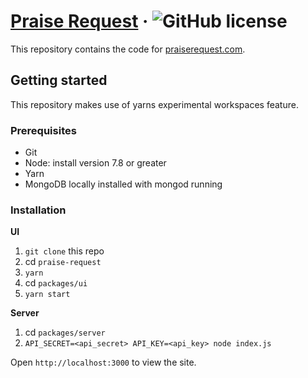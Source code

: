 # [Praise Request](https://praiserequest.io) &middot; ![GitHub license](https://img.shields.io/badge/license-MIT-blue.svg)

This repository contains the code for [praiserequest.com](https://praiserequest.com).

## Getting started

This repository makes use of yarns experimental workspaces feature.

### Prerequisites

* Git
* Node: install version 7.8 or greater
* Yarn
* MongoDB locally installed with mongod running

### Installation

**UI**

1.  `git clone` this repo
2.  cd `praise-request`
3.  `yarn`
4.  cd `packages/ui`
5.  `yarn start`

**Server**

1.  cd `packages/server`
2.  `API_SECRET=<api_secret> API_KEY=<api_key> node index.js`

Open `http://localhost:3000` to view the site.
